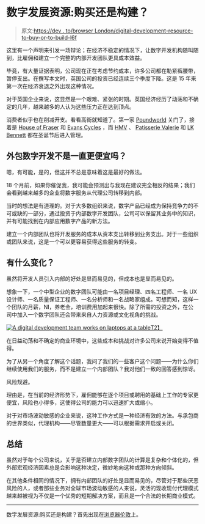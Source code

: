 # 数字发展资源:购买还是构建？

> 原文:[https://dev . to/browser London/digital-development-resource-to-buy-or-to-build-l6f](https://dev.to/browserlondon/digital-development-resource-to-buy-or-to-build-l6f)

这里有一个声明来引发一场辩论；在经济不稳定的情况下，让数字开发机构随叫随到，比雇佣和建立一个完整的内部开发团队更具成本效益。

毕竟，有大量证据表明，公司现在正在考虑节约成本，许多公司都在勒紧裤腰带，暂停支出。在撰写本文时，英国公司的投资已经连续三个季度下降。这是 15 年来第一次在经济衰退之外出现这种情况。

对于英国企业来说，这显然是一个艰难、紧张的时期。英国经济经历了动荡和不确定的几年，越来越多的人认为这些压力正在达到顶点。

消费者似乎也在削减开支。看看高街就知道了。第一家 [Poundworld](https://www.theguardian.com/business/2018/jun/11/poundworld-administration-jobs-high-street) 关门了，接着是 [House of Fraser](https://www.independent.co.uk/news/business/news/house-fraser-administration-latest-store-closures-where-job-cuts-retail-a8485786.html) 和 [Evans Cycles](https://road.cc/content/news/250886-sports-direct-buys-evans-cycles-out-administration-will-close-half-its-stores) ，而 [HMV](https://www.bbc.co.uk/news/business-46699290) 、 [Patisserie Valerie](https://www.bbc.co.uk/news/business-46965761) 和 [LK Bennett](https://www.bbc.co.uk/news/business-47413269) 都在圣诞节后进入管理。

## [](#hasnt-it-always-been-cheaper-to-outsource-digital-development)外包数字开发不是一直更便宜吗？

嗯，有可能，是的，但这并不总是意味着这是最好的做法。

18 个月前，如果你催促我，我可能会预测出与我现在建议完全相反的结果；我们会看到越来越多的企业将数字服务从代理公司转移到内部。

当时的想法是有道理的。对于大多数组织来说，数字产品已经成为保持竞争力的不可或缺的一部分，通过投资于内部数字开发团队，公司可以保留其业务中的知识，并有可能找到在内部应用数字产品的新方法。

建立一个内部团队也将开发服务的成本从资本支出转移到业务支出。对于一些组织或团队来说，这是一个可以更容易获得这些服务的转变。

## [](#whats-changed)有什么变化？

虽然将开发人员引入内部的好处是显而易见的，但成本也是显而易见的。

想象一下，一个中型企业的数字团队可能由一名项目经理、四名工程师、一名 UX 设计师、一名质量保证工程师、一名分析师和一名战略家组成。可想而知，这样一个团队的月薪，NI，养老金，培训费用加起来很快。除了所需的投资之外，在公司中加入一个数字团队还会带来来自人力资源或文化视角的挑战。

[![A digital development team works on laptops at a table](../Images/bb3bc48dff0bd64ce4cd8125d0a2aaaa.png)T2】](https://res.cloudinary.com/practicaldev/image/fetch/s--DD4H3xSV--/c_limit%2Cf_auto%2Cfl_progressive%2Cq_auto%2Cw_880/https://assets.browserlondon.com/app/uploads/2018/12/JAMS-12-1024x683.jpg)

在日益动荡和不确定的商业环境中，这些成本和挑战对许多公司来说开始变得不值得。

为了从另一个角度了解这个话题，我问了我们的一些客户这个问题——为什么你们继续使用我们的服务，而不是建立一个内部团队？我对他们一致的回答感到惊讶。

风险规避。

理由是，在当前的经济形势下，雇佣能够在逐个项目或聘用的基础上工作的专家更便宜，风险也小得多，这使得公司的能力可以迅速扩大或缩小。

对于对市场波动敏感的企业来说，这种工作方式是一种经济有效的方法。与承包商的世界类似，代理机构——尽管数量更大——可以根据需求开启或关闭。

## [](#in-summary)总结

虽然对于每个公司来说，关于是否建立内部数字团队的计算是复杂和个体化的，但外部宏观经济因素总是会影响这种决定，微妙地向这种或那种方向倾斜。

在其他条件相同的情况下，拥有内部团队的好处是显而易见的，尽管对于那些厌恶风险的人，或者那些业务对全球市场波动敏感的人来说，灵活的现收现付代理模式越来越被视为不仅是一个优秀的短期解决方案，而且是一个合法的长期商业模式。

* * *

数字发展资源:购买还是构建？首先出现在[浏览器伦敦](https://www.browserlondon.com)上。